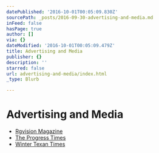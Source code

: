 ```yaml
---
datePublished: '2016-10-01T00:05:09.830Z'
sourcePath: _posts/2016-09-30-advertising-and-media.md
inFeed: false
hasPage: true
author: []
via: {}
dateModified: '2016-10-01T00:05:09.479Z'
title: Advertising and Media
publisher: {}
description: ''
starred: false
url: advertising-and-media/index.html
_type: Blurb

---
```

# Advertising and Media

* [Rgvision Magazine][0]
* [The Progress Times][1]
* [Winter Texan Times][2]

[0]: http://rgvisionmagazine.com/ "Rgvision Magazine"
[1]: http://www.progresstimes.net/ "The Progress Times Newspaper"
[2]: http://www.wintertexantimes.com/ "Winter Texan Times"
